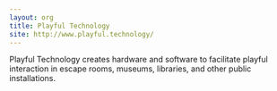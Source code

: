 ```yaml
---
layout: org
title: Playful Technology
site: http://www.playful.technology/
---
```

Playful Technology creates hardware and software to facilitate playful interaction in escape rooms, museums, libraries, and other public installations.